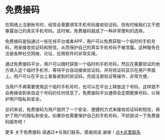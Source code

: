 # 免费接码

在网络上注册账号时，经常会需要填写手机号码接收验证码，但有时候我们又不想暴露自己的真实手机号码。这时候，免费接码就成了一种非常便利的选择。

免费接码是指通过一些在线平台或者APP，用户可以免费获取一个临时的手机号码，用来接收验证码和短信，从而保护自己的真实手机号码不被泄露。这种服务在注册各种社交网络、论坛、应用软件时非常实用。

通过免费接码平台，用户可以随时获取一个临时的手机号码，然后在需要验证的地方填入这个临时手机号，等待平台自动接收验证码，并将验证码显示在用户界面上。用户可以在平台上查看收到的验证码，完成注册验证等操作，非常方便。

当用户不再需要使用这个临时手机号时，也可以在平台上释放这个号码，这样就不会再接收到来自这个号码的任何信息了。免费接码平台通常会定期更换号码，以保护用户隐私和安全。

总的来说，免费接码为用户提供了一个安全、便捷的方式来接收验证码和短信，保护了用户的隐私和安全。如果你也需要保护自己的手机号码，不妨尝试一下免费接码服务吧！

更多 关于免费接码 请通过✈与我们联系，感谢阅读,谢谢！[点✈这里联系](https://abc.k02.cc)